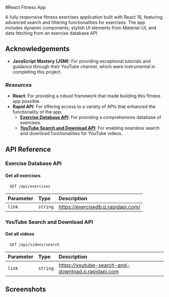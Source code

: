 
#React Fitness App

A fully responsive fitness exercises application built with React 18, featuring advanced search and filtering functionalities for exercises. The app includes dynamic components, stylish UI elements from Material-UI, and data fetching from an exercise database API

## Acknowledgements

- **JavaScript Mastery (JSM)**: For providing exceptional tutorials and guidance through their YouTube channel, which were instrumental in completing this project.

 ### *Resources*

- **React**: For providing a robust framework that made building this fitness app possible.
- **Rapid API**: For offering access to a variety of APIs that enhanced the functionality of the app.
  - **[Exercise Database API](https://exercisedb.p.rapidapi.com)**: For providing a comprehensive database of exercises.
  - **[YouTube Search and Download API](https://youtube-search-and-download.p.rapidapi.com)**: For enabling seamless search and download functionalities for YouTube videos.

## API Reference
### Exercise Database API
#### Get all exercises

```http
  GET /api/exercises
```

| Parameter | Type     | Description                |
| :-------- | :------- | :------------------------- |
| `link` | `string` |  https://exercisedb.p.rapidapi.com/


### YouTube Search and Download API
#### Get all videos

```http
  GET /api/videos/search
```

| Parameter | Type     | Description                       |
| :-------- | :------- | :-------------------------------- |
| `link`      | `string` |https://youtube-search-and-download.p.rapidapi.com |



## Screenshots

 
 
